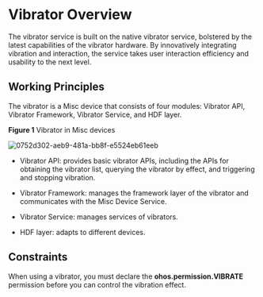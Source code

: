 # Vibrator Overview


The vibrator service is built on the native vibrator service, bolstered by the latest capabilities of the vibrator hardware. By innovatively integrating vibration and interaction, the service takes user interaction efficiency and usability to the next level.


## Working Principles

The vibrator is a Misc device that consists of four modules: Vibrator API, Vibrator Framework, Vibrator Service, and HDF layer.

  **Figure 1** Vibrator in Misc devices

![0752d302-aeb9-481a-bb8f-e5524eb61eeb](figures/0752d302-aeb9-481a-bb8f-e5524eb61eeb.png)

- Vibrator API: provides basic vibrator APIs, including the APIs for obtaining the vibrator list, querying the vibrator by effect, and triggering and stopping vibration.

- Vibrator Framework: manages the framework layer of the vibrator and communicates with the Misc Device Service.

- Vibrator Service: manages services of vibrators.

- HDF layer: adapts to different devices.


## Constraints

When using a vibrator, you must declare the **ohos.permission.VIBRATE** permission before you can control the vibration effect.
